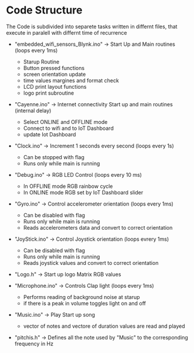 # Code Structure


The Code is subdivided into separete tasks written in differnt files, that execute in paralell with differnt time of recurrence
-  "embedded_wifi_sensors_Blynk.ino" -> Start Up and Main routines (loops every 1ms)
    - Starup Routine
    - Button pressed functions
    - screen orientation update
    - time values margines and format check
    - LCD print layout functions
    - logo print subroutine
 
- "Cayenne.ino" -> Internet connectivity Start up and main routines (internal delay)
   - Select ONLINE and OFFLINE mode
   - Connect to wifi and to IoT Dashboard
   - update Iot Dashboard

- "Clock.ino" -> Increment 1 seconds every second (loops every 1s)
  - Can be stopped with flag
  - Runs only while main is running

- "Debug.ino" -> RGB LED Control (loops every 10 ms)
  - In OFFLINE mode RGB rainbow cycle
  - In ONLINE mode RGB set by IoT Dashboard slider
 
- "Gyro.ino" -> Control accelerometer orientation (loops every 1ms)
  - Can be disabled with flag
  - Runs only while main is running
  - Reads accelerometers data and convert to correct orientation

- "JoyStick.ino" -> Control Joystick orientation (loops evrery 1ms)
  - Can be disabled with flag
  - Runs only while main is running
  - Reads joystick values and convert to correct orientation
 
- "Logo.h" -> Start up logo Matrix RGB values

- "Microphone.ino" -> Controls Clap light (loops every 1ms)
  - Performs reading of background noise at starup
  - if there is a peak in volume toggles light on and off
 
- "Music.ino" -> Play Start up song
  - vector of notes and vectore of duration values are read and played
 
- "pitchis.h" -> Defines all the note used by "Music" to the corresponding frequency in Hz
